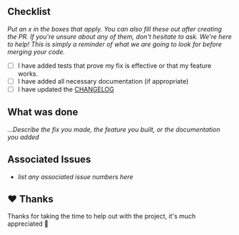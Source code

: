 Checklist
----

_Put an x in the boxes that apply. You can also fill these out after creating the PR. If you're unsure about any of them, don't hesitate to ask. We're here to help! This is simply a reminder of what we are going to look for before merging your code._

 - [ ] I have added tests that prove my fix is effective or that my feature works.
 - [ ] I have added all necessary documentation (if appropriate)
 - [ ] I have updated the [CHANGELOG](https://github.com/rangle/redux-beacon/blob/master/CHANGELOG.md)

What was done
----

_...Describe the fix you made, the feature you built, or the documentation you added_


Associated Issues
----
 - _list any associated issue numbers here_

:heart: Thanks
----
Thanks for taking the time to help out with the project, it's much appreciated :slightly_smiling_face:
